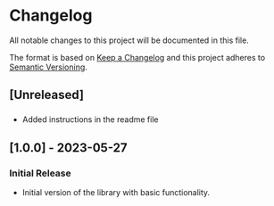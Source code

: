 # Changelog

All notable changes to this project will be documented in this file.

The format is based on [Keep a Changelog](http://keepachangelog.com/en/1.0.0/)
and this project adheres to [Semantic Versioning](http://semver.org/spec/v2.0.0.html).

## [Unreleased]

###

- Added instructions in the readme file

## [1.0.0] - 2023-05-27

### Initial Release

- Initial version of the library with basic functionality.
